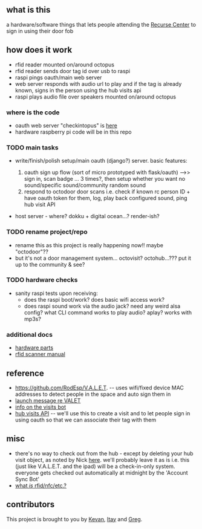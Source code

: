 ## what is this

a hardware/software things that lets people attending the [Recurse Center](https://www.recurse.com/) to sign in using their door fob

## how does it work

- rfid reader mounted on/around octopus
- rfid reader sends door tag id over usb to raspi
- raspi pings oauth/main web server
- web server responds with audio url to play and if the tag is already known, signs in the person using the hub visits api
- raspi plays audio file over speakers mounted on/around octopus

### where is the code

- oauth web server "checkintopus" is [here](https://github.com/gregsadetsky/checkintopus)
- hardware raspberry pi code will be in this repo

### TODO main tasks

- write/finish/polish setup/main oauth (django?) server. basic features:

  1. oauth sign up flow (sort of micro prototyped with flask/oauth) -->> sign in, scan badge ... 3 times?, then setup whether you want no sound/specific sound/community random sound
  2. respond to octodoor door scans i.e. check if known rc person ID + have oauth token for them, log, play back configured sound, ping hub visit API

- host server - where? dokku + digital ocean...? render-ish?

### TODO rename project/repo

- rename this as this project is really happening now!! maybe "octodoor"??
- but it's not a door management system... octovisit? octohub...??? put it up to the community & see?

### TODO hardware checks

- sanity raspi tests upon receiving:
  - does the raspi boot/work? does basic wifi access work?
  - does raspi sound work via the audio jack? need any weird alsa config? what CLI command works to play audio? aplay? works with mp3s?

### additional docs

- [hardware parts](_docs/HARDWARE.md)
- [rfid scanner manual](_docs/eh301---manual-came-with-device.pdf)

## reference

- https://github.com/RodEsp/V.A.L.E.T. -- uses wifi/fixed device MAC addresses to detect people in the space and auto sign them in
- [launch message re VALET](https://recurse.zulipchat.com/#narrow/stream/398504-397-Bridge/topic/V.2EA.2EL.2EE.2ET.2E/near/388175215)
- [info on the visits bot](https://recurse.zulipchat.com/#narrow/stream/398504-397-Bridge/topic/visits-bot!)
- [hub visits API](https://github.com/recursecenter/wiki/wiki/Recurse-Center-API#hub-visits) -- we'll use this to create a visit and to let people sign in using oauth so that we can associate their tag with them

## misc

- there's no way to check out from the hub - except by deleting your hub visit object, as noted by Nick [here](https://recurse.zulipchat.com/#narrow/stream/398504-397-Bridge/topic/visits-bot!/near/384055535). we'll probably leave it as is i.e. this (just like V.A.L.E.T. and the ipad) will be a check-in-only system. everyone gets checked out automatically at midnight by the 'Account Sync Bot'
- [what _is_ rfid/nfc/etc.?](https://blog.flipper.net/rfid/)

## contributors

This project is brought to you by [Kevan](https://github.com/khollbach), [Itay](https://github.com/itay-sho) and [Greg](https://github.com/gregsadetsky).
